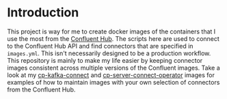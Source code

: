 # Introduction

This project is way for me to create docker images of the containers that I use the most from the 
[Confluent Hub](https://www.confluent.io/hub/). The scripts here are used to connect to the 
Confluent Hub API and find connectors that are specified in `images.yml`. This isn't necessarily 
designed to be a production workflow. This repository is mainly to make my life easier by keeping 
connector images consistent across multiple versions of the Confluent images. Take a look at 
my [cp-kafka-connect](https://github.com/jcustenborder/cp-kafka-connect) and 
[cp-server-connect-operator](https://github.com/jcustenborder/cp-server-connect-operator) images 
for examples of how to maintain images with your own selection of connectors from the Confluent Hub.
